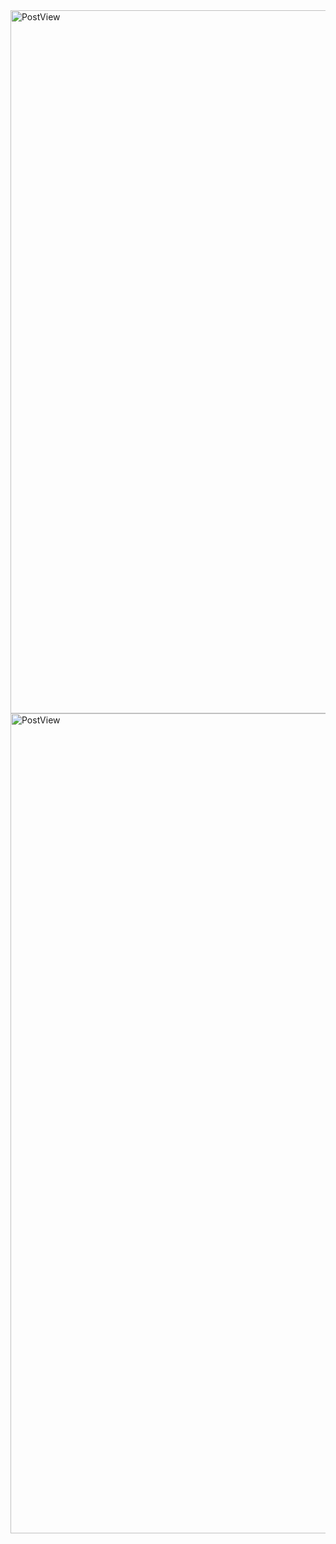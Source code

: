 <img width="2114" height="1125" alt="PostView" src="https://github.com/user-attachments/assets/30a69f85-6a4a-4af8-b808-df6890609795" />
<img width="2560" height="1312" alt="PostView" src="https://github.com/user-attachments/assets/033b4ba1-0e8d-449b-b8a4-85c6890ecc82" />
